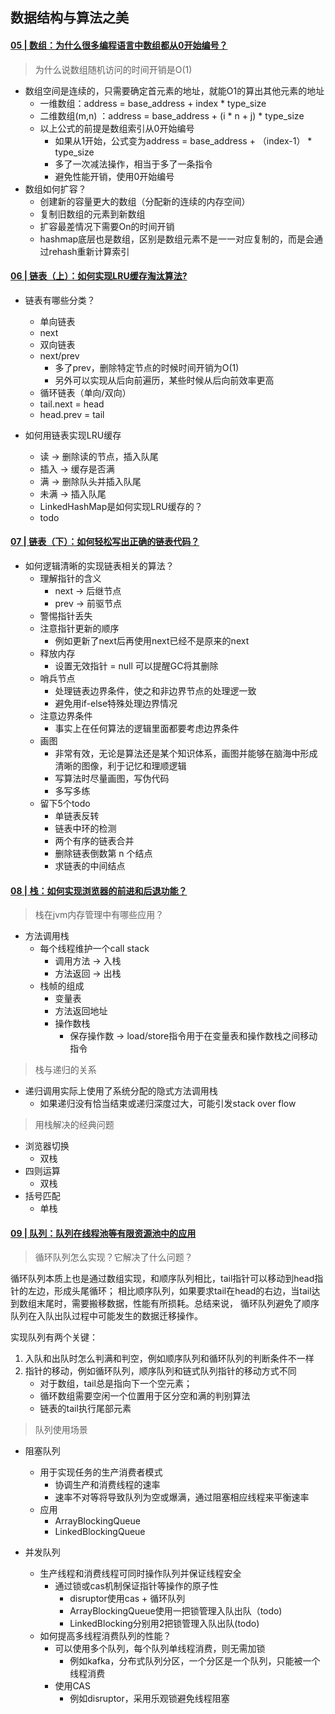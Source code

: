 ## 数据结构与算法之美

#### [05 | 数组：为什么很多编程语言中数组都从0开始编号？](https://time.geekbang.org/column/article/40961)

> 为什么说数组随机访问的时间开销是O(1)

* 数组空间是连续的，只需要确定首元素的地址，就能O1的算出其他元素的地址
    * 一维数组：address = base_address + index * type_size
    * 二维数组(m,n) ：address = base_address + (i * n + j) * type_size
    * 以上公式的前提是数组索引从0开始编号
        * 如果从1开始，公式变为address = base_address + （index-1） * type_size
    	* 多了一次减法操作，相当于多了一条指令
    	* 避免性能开销，使用0开始编号
* 数组如何扩容？
    * 创建新的容量更大的数组（分配新的连续的内存空间）
    * 复制旧数组的元素到新数组
    * 扩容最差情况下需要On的时间开销
    * hashmap底层也是数组，区别是数组元素不是一一对应复制的，而是会通过rehash重新计算索引
 

#### [06 | 链表（上）：如何实现LRU缓存淘汰算法?](https://time.geekbang.org/column/article/41013)

* 链表有哪些分类？
    * 单向链表
	* next
    * 双向链表
	* next/prev
	    * 多了prev，删除特定节点的时候时间开销为O(1)
	    * 另外可以实现从后向前遍历，某些时候从后向前效率更高
    * 循环链表（单向/双向）
	* tail.next = head
	* head.prev = tail

* 如何用链表实现LRU缓存
    * 读 -> 删除读的节点，插入队尾
    * 插入 -> 缓存是否满
	* 满 -> 删除队头并插入队尾
	* 未满 -> 插入队尾
    * LinkedHashMap是如何实现LRU缓存的？
	* todo

#### [07 | 链表（下）：如何轻松写出正确的链表代码？](https://time.geekbang.org/column/article/41149)

* 如何逻辑清晰的实现链表相关的算法？
    * 理解指针的含义
	    * next -> 后继节点
	    * prev -> 前驱节点
    * 警惕指针丢失
	* 注意指针更新的顺序
	    * 例如更新了next后再使用next已经不是原来的next
	* 释放内存
	    * 设置无效指针 = null 可以提醒GC将其删除
    * 哨兵节点
	    * 处理链表边界条件，使之和非边界节点的处理逻一致
	    * 避免用if-else特殊处理边界情况
    * 注意边界条件
	    * 事实上在任何算法的逻辑里面都要考虑边界条件
    * 画图
	    * 非常有效，无论是算法还是某个知识体系，画图并能够在脑海中形成清晰的图像，利于记忆和理顺逻辑
	    * 写算法时尽量画图，写伪代码
        * 多写多练
	* 留下5个todo
	    * 单链表反转
	    * 链表中环的检测
	    * 两个有序的链表合并
	    * 删除链表倒数第 n 个结点
	    * 求链表的中间结点

#### [08 | 栈：如何实现浏览器的前进和后退功能？](https://time.geekbang.org/column/article/41222)

> 栈在jvm内存管理中有哪些应用？

* 方法调用栈
    * 每个线程维护一个call stack
        * 调用方法 -> 入栈
        * 方法返回 -> 出栈
    * 栈帧的组成
        * 变量表
        * 方法返回地址
        * 操作数栈
            * 保存操作数 -> load/store指令用于在变量表和操作数栈之间移动指令

> 栈与递归的关系

* 递归调用实际上使用了系统分配的隐式方法调用栈
    * 如果递归没有恰当结束或递归深度过大，可能引发stack over flow

> 用栈解决的经典问题

* 浏览器切换
    * 双栈
* 四则运算
    * 双栈
* 括号匹配
    * 单栈

#### [09 | 队列：队列在线程池等有限资源池中的应用](https://time.geekbang.org/column/article/41330)

> 循环队列怎么实现？它解决了什么问题？

循环队列本质上也是通过数组实现，和顺序队列相比，tail指针可以移动到head指针的左边，形成头尾循环；
相比顺序队列，如果要求tail在head的右边，当tail达到数组末尾时，需要搬移数据，性能有所损耗。总结来说，
循环队列避免了顺序队列在入队出队过程中可能发生的数据迁移操作。

实现队列有两个关键：

1. 入队和出队时怎么判满和判空，例如顺序队列和循环队列的判断条件不一样
2. 指针的移动，例如循环队列，顺序队列和链式队列指针的移动方式不同
    * 对于数组，tail总是指向下一个空元素；
    * 循环数组需要空闲一个位置用于区分空和满的判别算法
    * 链表的tail执行尾部元素

> 队列使用场景

* 阻塞队列
    * 用于实现任务的生产消费者模式
        * 协调生产和消费线程的速率
        * 速率不对等将导致队列为空或爆满，通过阻塞相应线程来平衡速率
    * 应用
        * ArrayBlockingQueue
        * LinkedBlockingQueue

* 并发队列
    * 生产线程和消费线程可同时操作队列并保证线程安全
        * 通过锁或cas机制保证指针等操作的原子性
            * disruptor使用cas + 循环队列
            * ArrayBlockingQueue使用一把锁管理入队出队（todo)
            * LinkedBlocking分别用2把锁管理入队出队(todo)
    * 如何提高多线程消费队列的性能？
        * 可以使用多个队列，每个队列单线程消费，则无需加锁 
            * 例如kafka，分布式队列分区，一个分区是一个队列，只能被一个线程消费
        * 使用CAS
            * 例如disruptor，采用乐观锁避免线程阻塞

